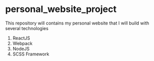 # personal_website_project

This repository will contains my personal website that I will build with several technologies
1. ReactJS
2. Webpack
3. NodeJS 
4. SCSS Framework

